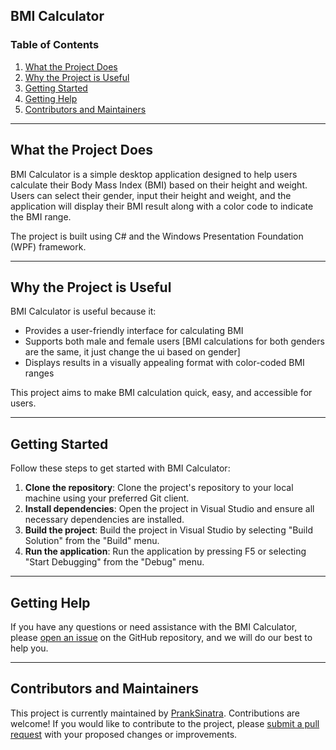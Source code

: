 ## BMI Calculator

### Table of Contents

1. [What the Project Does](#what-the-project-does)
2. [Why the Project is Useful](#why-the-project-is-useful)
3. [Getting Started](#getting-started)
4. [Getting Help](#getting-help)
5. [Contributors and Maintainers](#contributors-and-maintainers)

---

## What the Project Does

BMI Calculator is a simple desktop application designed to help users calculate their Body Mass Index (BMI) based on their height and weight. Users can select their gender, input their height and weight, and the application will display their BMI result along with a color code to indicate the BMI range.

The project is built using C# and the Windows Presentation Foundation (WPF) framework.

---

## Why the Project is Useful

BMI Calculator is useful because it:

- Provides a user-friendly interface for calculating BMI
- Supports both male and female users [BMI calculations for both genders are the same, it just change the ui based on gender]
- Displays results in a visually appealing format with color-coded BMI ranges

This project aims to make BMI calculation quick, easy, and accessible for users.

---

## Getting Started

Follow these steps to get started with BMI Calculator:

1. **Clone the repository**: Clone the project's repository to your local machine using your preferred Git client.
2. **Install dependencies**: Open the project in Visual Studio and ensure all necessary dependencies are installed.
3. **Build the project**: Build the project in Visual Studio by selecting "Build Solution" from the "Build" menu.
4. **Run the application**: Run the application by pressing F5 or selecting "Start Debugging" from the "Debug" menu.

---

## Getting Help

If you have any questions or need assistance with the BMI Calculator, please [open an issue](https://github.com/GrzegorzKarczewski/bmi-calculator/issues) on the GitHub repository, and we will do our best to help you.

---

## Contributors and Maintainers

This project is currently maintained by [PrankSinatra](https://github.com/GrzegorzKarczewski). Contributions are welcome! If you would like to contribute to the project, please [submit a pull request](https://github.com/GrzegorzKarczewski/bmi-calculator/pulls) with your proposed changes or improvements.